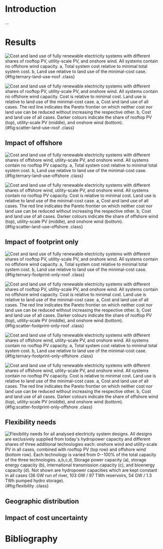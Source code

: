 # Introduction

...

# Results

![**Cost and land use of fully renewable electricity systems with different shares of rooftop PV, utility-scale PV, and onshore wind.** All systems contain no offshore wind capacity. **a,** Total system cost relative to minimal total system cost. **b,** Land use relative to land use of the minimal-cost case.](report/land-use/ternary-roof.svg){#fig:ternary-land-use-roof .class}

![**Cost and land use of fully renewable electricity systems with different shares of rooftop PV, utility-scale PV, and onshore wind.** All systems contain no offshore wind capacity. Cost is relative to minimal cost. Land use is relative to land use of the minimal-cost case. **a,** Cost and land use of all cases. The red line indicates the Pareto frontier on which neither cost nor land use can be reduced without increasing the respective other. **b,** Cost and land use of all cases. Darker colours indicate the share of rooftop PV (top), utility-scale PV (middle), and onshore wind (bottom).](report/land-use/scatter-roof.svg){#fig:scatter-land-use-roof .class}

## Impact of offshore

![**Cost and land use of fully renewable electricity systems with different shares of offshore wind, utility-scale PV, and onshore wind.** All systems contain no rooftop PV capacity. **a,** Total system cost relative to minimal total system cost. **b,** Land use relative to land use of the minimal-cost case.](report/land-use/ternary-offshore.svg){#fig:ternary-land-use-offshore .class}

![**Cost and land use of fully renewable electricity systems with different shares of offshore wind, utility-scale PV, and onshore wind.** All systems contain no rooftop PV capacity. Cost is relative to minimal cost. Land use is relative to land use of the minimal-cost case. **a,** Cost and land use of all cases. The red line indicates the Pareto frontier on which neither cost nor land use can be reduced without increasing the respective other. **b,** Cost and land use of all cases. Darker colours indicate the share of offshore wind (top), utility-scale PV (middle), and onshore wind (bottom).](report/land-use/scatter-offshore.svg){#fig:scatter-land-use-offshore .class}

## Impact of footprint only

![**Cost and land use of fully renewable electricity systems with different shares of rooftop PV, utility-scale PV, and onshore wind.** All systems contain no offshore wind capacity. **a,** Total system cost relative to minimal total system cost. **b,** Land use relative to land use of the minimal-cost case.](report/footprint-only/ternary-roof.svg){#fig:ternary-footprint-only-roof .class}

![**Cost and land use of fully renewable electricity systems with different shares of rooftop PV, utility-scale PV, and onshore wind.** All systems contain no offshore wind capacity. Cost is relative to minimal cost. Land use is relative to land use of the minimal-cost case. **a,** Cost and land use of all cases. The red line indicates the Pareto frontier on which neither cost nor land use can be reduced without increasing the respective other. **b,** Cost and land use of all cases. Darker colours indicate the share of rooftop PV (top), utility-scale PV (middle), and onshore wind (bottom).](report/footprint-only/scatter-roof.svg){#fig:scatter-footprint-only-roof .class}

![**Cost and land use of fully renewable electricity systems with different shares of offshore wind, utility-scale PV, and onshore wind.** All systems contain no rooftop PV capacity. **a,** Total system cost relative to minimal total system cost. **b,** Land use relative to land use of the minimal-cost case.](report/footprint-only/ternary-offshore.svg){#fig:ternary-footprint-only-offshore .class}

![**Cost and land use of fully renewable electricity systems with different shares of offshore wind, utility-scale PV, and onshore wind.** All systems contain no rooftop PV capacity. Cost is relative to minimal cost. Land use is relative to land use of the minimal-cost case. **a,** Cost and land use of all cases. The red line indicates the Pareto frontier on which neither cost nor land use can be reduced without increasing the respective other. **b,** Cost and land use of all cases. Darker colours indicate the share of offshore wind (top), utility-scale PV (middle), and onshore wind (bottom).](report/footprint-only/scatter-offshore.svg){#fig:scatter-footprint-only-offshore .class}

## Flexibility needs

![**Flexibility needs for all analysed electricity system designs.** All designs are exclusively supplied from today's hydropower capacity and different shares of three additional technologies each: onshore wind and utility-scale PV in all cases, combined with rooftop PV (top row) and offshore wind (bottom row). Each technology is varied from 0--100% of the total capacity of the three technologies. **a,b,c,d,** Storage power capacity (**a**), storage energy capacity (**b**), international transmission capacity (**c**), and bioenergy capacity (**d**). Not shown are hydropower capacities which are kept constant in all cases (36 GW run of river, 103 GW / 97 TWh reservoirs, 54 GW / 1.3 TWh pumped hydro storage).](report/flexibility.svg){#fig:flexibility .class}

## Geographic distribution

## Impact of cost uncertainty

# Bibliography
